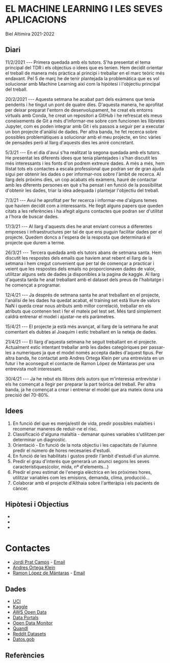 # EL MACHINE LEARNING I LES SEVES APLICACIONS

Biel Altimira 2021-2022

## Diari

11/2/2021 --- Primera quedada amb els tutors. S'ha presentat el tema principal del TDR i els objectius o idees que es tenien. Hem decidit orientar el treball de manera més pràctica al principi i treballar en el marc teòric més endavant. Pel 5 de març he de tenir plantejada la problemàtica que es vol solucionar amb Machine Learning així com la hipòtesi i l'objectiu principal del treball.

20/2/2021 --- Aquesta setmana he acabat part dels exàmens que tenia pendents i he tingut un pont de quatre dies. D'aquesta manera, he aprofitat per deixar preparat l'entorn de desenvolupament, he creat els entorns virtuals amb Conda, he creat un repositori a GitHub i he refrescat els meus coneixements de Git a més d'informar-me sobre com funcionen les llibretes Jupyter, com es poden integrar amb Git i els passos a seguir per a executar un bon projecte d'anàlisi de dades. Per altra banda, he fet recerca sobre possibles problemàtiques a solucionar amb el meu projecte, en tinc vàries de pensades però al llarg d'aquests dies les aniré concretant.

5/3/21 --- En el dia d'avui s'ha realitzat la segona quedada amb els tutors. He presentat les diferents idees que tenia plantejades i s'han discutit les més interessants i les fonts d'on podrem extreure dades. A més a més, hem llistat tots els contactes a escala professional que podran ser de gran ajuda sigui per obtenir les dades o per informar-nos sobre l'àmbit de recerca. Al llarg dels pròxims dies, un cop acabats els exàmens, hauré de contactar amb les diferents persones en què s'ha pensat i en funció de la possibilitat d'obtenir les dades, triar la idea adequada i plantejar l'objectiu del treball.

7/3/21 --- Avui he aprofitat per fer recerca i informar-me d'alguns temes que havíem decidit com a interessants. He llegit alguns papers que queden citats a les referències i ha afegit alguns contactes que podran ser d'utilitat a l'hora de buscar dades.

17/3/21 --- Al llarg d'aquests dies he anat enviant correus a diferentes empreses i infraestructures per tal de que ens puguin facilitar dades per el projecte. Quedem doncs a l'espera de la resposta que determinarà el projecte que durem a terme.

26/3/21 --- Tercera quedada amb els tutors abans de setmana santa. Hem discutit les respostes dels emails que haviem anat rebent el llarg de la setmana i hem cregut convenient que per tal de començar a practicar i veient que les respostes dels emails no proporcionaven dades de valor, utilitzar alguns sets de dades ja disponibles a la pagina de kaggle. Al llarg d'aquesta tarda he anat treballant amb el dataset dels preus de l'habitatge i he començat a programar.

12/4/21 --- Ja després de setmana santa he anat treballant en el projecte, l'anàlisi de les dades ha quedat acabat, el training set està lliure de valors NaN i queda crear nous atributs amb millor correlació, treballar en els atributs que contenen text i fer el mateix pel test set. Més tard simplement caldrà entrenar el model i ajustar-ne els paràmetres.

15/4/21 --- El projecte ja està més avançat, al llarg de la setmana he anat comentant els dubtes al Joaquim i estic treballant en la neteja de dades.

21/4/21 --- El llarg d'aquesta setmana he seguit treballant en el projecte. Actualment estic intentant treballar amb les dades categòriques per passar-les a numeriques ja que el model només accepta dades d'aquest tipus. Per altra banda, he contactat amb Andres Ortega Klein per una entrevista en un futur i he aconseguit el contacte de Ramon López de Mántaras per una entrevista molt interessant.

30/4/21 --- Ja he rebut els llibres dels autors que m'interessa entrevistar i els he començat a llegir per preparar la part teòrica del treball. Per altra banda, ja he començat a crear i entrenar el model que ara mateix dona una precisió del 70-80%.

## Idees

1. En funció del que es menja/estil de vida, predir possibles malalties i recomenar maneres de reduir-ne el risc.
2. Classificació d'alguna malaltía - demanar quines variables s'utilitzen per determinar un diagnostic.
3. Orientació - En funció de la nota objectiu i les capacitats de l'alumne predir el número de hores necesaries d'estudi.
4. En funció de les habilitats i gustos predir l'àmbit d'estudi d'un alumne.
5. Predir el grau d'interés que generarà un anunci segons les seves característiques(color, mida, nº d'elements...)
6. Predir el preu estimat de l'energia elèctrica en les pròximes hores, utilitzar variables com les emisions, demanda, clima, producció...
7. Colaborar amb el projecte d'Althaia sobre l'artteràpia i els pacients de càncer.

## Hipòtesi i Objectius

*
*
*

# Contactes

* [Jordi Prat Camps](https://www.linkedin.com/in/jordi-prat-camps-a9bba177/) - [Email](mailto:j.prat.camps@gmail.com)
* [Andres Ortega Klein](https://twitter.com/andresortegak?lang=en)
* [Ramon López de Mántaras](https://www.linkedin.com/in/ramonlopezdemantaras/?originalSubdomain=es) - [Email](mailto:mantaras@iiia.csic.es)


## Dades

* [UCI](https://archive.ics.uci.edu/ml/index.php)
* [Kaggle](https://www.kaggle.com/)
* [AWS Open Data](https://registry.opendata.aws/)
* [Data Portals](https://dataportals.org/)
* [Open Data Monitor](https://www.opendatamonitor.eu/)
* [Quandl](https://www.quandl.com/)
* [Reddit Datasets](https://www.reddit.com/r/datasets/)
* [Datos.gob](https://datos.gob.es/)

## Referències

